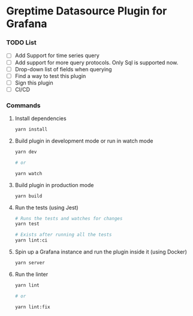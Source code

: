 # Greptime Datasource Plugin for Grafana

### TODO List

- [ ] Add Support for time series query
- [ ] Add support for more query protocols. Only Sql is supported now.
- [ ] Drop-down list of fields when querying
- [ ] Find a way to test this plugin
- [ ] Sign this plugin
- [ ] CI/CD
### Commands

1. Install dependencies

   ```bash
   yarn install
   ```

2. Build plugin in development mode or run in watch mode

   ```bash
   yarn dev

   # or

   yarn watch
   ```

3. Build plugin in production mode

   ```bash
   yarn build
   ```

4. Run the tests (using Jest)

   ```bash
   # Runs the tests and watches for changes
   yarn test
   
   # Exists after running all the tests
   yarn lint:ci
   ```

5. Spin up a Grafana instance and run the plugin inside it (using Docker)

   ```bash
   yarn server
   ```

6. Run the linter

   ```bash
   yarn lint
   
   # or

   yarn lint:fix
   ```

